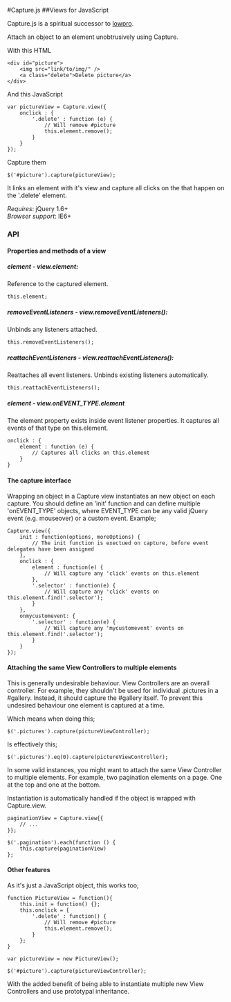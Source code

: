 
#Capture.js
##Views for JavaScript

Capture.js is a spiritual successor to [lowpro](https://github.com/danwrong/low-pro-for-jquery). 

Attach an object to an element unobtrusively using Capture. 

With this HTML
	
	<div id="picture">
		<img src="link/to/img/" />
		<a class="delete">Delete picture</a>
	</div>
	
And this JavaScript
	
	var pictureView = Capture.view({
		onclick : {
			'.delete' : function (e) {
				// Will remove #picture
				this.element.remove();
			}
		}
	});

Capture them
	
	$('#picture').capture(pictureView);

	
It links an element with it's view and capture all clicks on the that happen on the '.delete' element.

*Requires*: jQuery 1.6+  
*Browser support*: IE6+



### API

#### Properties and methods of a view

##### element	- *view.element*:
Reference to the captured element.

	this.element;

##### removeEventListeners - *view.removeEventListeners()*:
Unbinds any listeners attached.

	this.removeEventListeners();

##### reattachEventListeners - *view.reattachEventListeners()*:
Reattaches all event listeners. Unbinds existing listeners automatically.

	this.reattachEventListeners();

##### element - *view.onEVENT_TYPE.element*
The element property exists inside event listener properties. It captures all events of that type on this.element.

	onclick : {
		element : function (e) {
			// Captures all clicks on this.element
		}
	} 



#### The capture interface

Wrapping an object in a Capture view instantiates an new object on each capture. You should define an 'init' function and can define multiple 'onEVENT\_TYPE' objects, where EVENT\_TYPE can be any valid jQuery event (e.g. mouseover) or a custom event. Example;

	Capture.view({
		init : function(options, moreOptions) {
			// The init function is exectued on capture, before event delegates have been assigned
		},
		onclick : {
			element : function(e) {
				// Will capture any 'click' events on this.element
			},
			'.selector' : function(e) {
				// Will capture any 'click' events on this.element.find('.selector');
			}
		},
		onmycustomevent: {
			'.selector' : function(e) {
				// Will capture any 'mycustomevent' events on this.element.find('.selector');
			}
		}
	});

#### Attaching the same View Controllers to multiple elements

This is generally undesirable behaviour. View Controllers are an overall controller. For example, they shouldn't be used for individual .pictures in a #gallery. Instead, it should capture the #gallery itself.
To prevent this undesired behaviour one element is captured at a time.

Which means when doing this;

	$('.pictures').capture(pictureViewController);
	
Is effectively this;

	$('.pictures').eq(0).capture(pictureViewController);

In some valid instances, you might want to attach the same View Controller to multiple elements. For example, two pagination elements on a page. One at the top and one at the bottom.


Instantiation is automatically handled if the object is wrapped with Capture.view.

	paginationView = Capture.view{{
		// ...
	}};

	$('.pagination').each(function () {
		this.capture(paginationView)
	};

#### Other features

As it's just a JavaScript object, this works too;

	function PictureView = function(){
		this.init = function() {};
		this.onclick = {
			'.delete' : function() {
				// Will remove #picture
				this.element.remove();
			}	
		};
	}
	
	var pictureView = new PictureView();
	
	$('#picture').capture(pictureViewController);
	
With the added benefit of being able to instantiate multiple new View Controllers and use prototypal inheritance.
